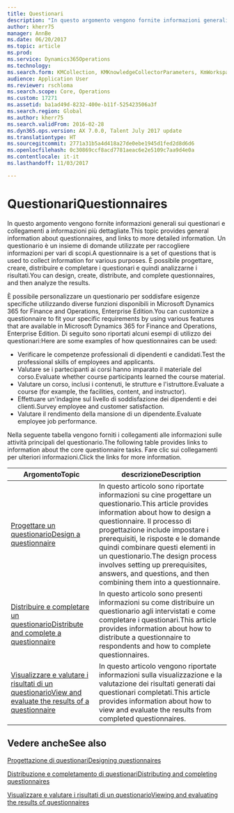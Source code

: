 ```yaml
---
title: Questionari
description: "In questo argomento vengono fornite informazioni generali sui questionari e collegamenti a informazioni più dettagliate. Un questionario è un insieme di domande utilizzate per raccogliere informazioni per vari di scopi. È possibile progettare, creare, distribuire e completare i questionari e quindi analizzarne i risultati."
author: kherr75
manager: AnnBe
ms.date: 06/20/2017
ms.topic: article
ms.prod: 
ms.service: Dynamics365Operations
ms.technology: 
ms.search.form: KMCollection, KMKnowledgeCollectorParameters, KmWorkspace
audience: Application User
ms.reviewer: rschloma
ms.search.scope: Core, Operations
ms.custom: 17271
ms.assetid: ba1ad49d-8232-400e-b11f-525423506a3f
ms.search.region: Global
ms.author: kherr75
ms.search.validFrom: 2016-02-28
ms.dyn365.ops.version: AX 7.0.0, Talent July 2017 update
ms.translationtype: HT
ms.sourcegitcommit: 2771a31b5a4d418a27de0ebe1945d1fed2d8d6d6
ms.openlocfilehash: 0c30869ccf8acd7781aeac6e2e5109c7aa9d4e0a
ms.contentlocale: it-it
ms.lasthandoff: 11/03/2017

---
```


# <a name="questionnaires"></a><span data-ttu-id="7e7ed-105">Questionari</span><span class="sxs-lookup"><span data-stu-id="7e7ed-105">Questionnaires</span></span>

<span data-ttu-id="7e7ed-106">In questo argomento vengono fornite informazioni generali sui questionari e collegamenti a informazioni più dettagliate.</span><span class="sxs-lookup"><span data-stu-id="7e7ed-106">This topic provides general information about questionnaires, and links to more detailed information.</span></span> <span data-ttu-id="7e7ed-107">Un questionario è un insieme di domande utilizzate per raccogliere informazioni per vari di scopi.</span><span class="sxs-lookup"><span data-stu-id="7e7ed-107">A questionnaire is a set of questions that is used to collect information for various purposes.</span></span> <span data-ttu-id="7e7ed-108">È possibile progettare, creare, distribuire e completare i questionari e quindi analizzarne i risultati.</span><span class="sxs-lookup"><span data-stu-id="7e7ed-108">You can design, create, distribute, and complete questionnaires, and then analyze the results.</span></span> 

<span data-ttu-id="7e7ed-109">È possibile personalizzare un questionario per soddisfare esigenze specifiche utilizzando diverse funzioni disponibili in Microsoft Dynamics 365 for Finance and Operations, Enterprise Edition.</span><span class="sxs-lookup"><span data-stu-id="7e7ed-109">You can customize a questionnaire to fit your specific requirements by using various features that are available in Microsoft Dynamics 365 for Finance and Operations, Enterprise Edition.</span></span> <span data-ttu-id="7e7ed-110">Di seguito sono riportati alcuni esempi di utilizzo dei questionari:</span><span class="sxs-lookup"><span data-stu-id="7e7ed-110">Here are some examples of how questionnaires can be used:</span></span>

-   <span data-ttu-id="7e7ed-111">Verificare le competenze professionali di dipendenti e candidati.</span><span class="sxs-lookup"><span data-stu-id="7e7ed-111">Test the professional skills of employees and applicants.</span></span>
-   <span data-ttu-id="7e7ed-112">Valutare se i partecipanti ai corsi hanno imparato il materiale del corso.</span><span class="sxs-lookup"><span data-stu-id="7e7ed-112">Evaluate whether course participants learned the course material.</span></span>
-   <span data-ttu-id="7e7ed-113">Valutare un corso, inclusi i contenuti, le strutture e l'istruttore.</span><span class="sxs-lookup"><span data-stu-id="7e7ed-113">Evaluate a course (for example, the facilities, content, and instructor).</span></span>
-   <span data-ttu-id="7e7ed-114">Effettuare un'indagine sul livello di soddisfazione dei dipendenti e dei clienti.</span><span class="sxs-lookup"><span data-stu-id="7e7ed-114">Survey employee and customer satisfaction.</span></span>
-   <span data-ttu-id="7e7ed-115">Valutare il rendimento della mansione di un dipendente.</span><span class="sxs-lookup"><span data-stu-id="7e7ed-115">Evaluate employee job performance.</span></span>

<span data-ttu-id="7e7ed-116">Nella seguente tabella vengono forniti i collegamenti alle informazioni sulle attività principali del questionario.</span><span class="sxs-lookup"><span data-stu-id="7e7ed-116">The following table provides links to information about the core questionnaire tasks.</span></span> <span data-ttu-id="7e7ed-117">Fare clic sui collegamenti per ulteriori informazioni.</span><span class="sxs-lookup"><span data-stu-id="7e7ed-117">Click the links for more information.</span></span>

| <span data-ttu-id="7e7ed-118">Argomento</span><span class="sxs-lookup"><span data-stu-id="7e7ed-118">Topic</span></span>| <span data-ttu-id="7e7ed-119">descrizione</span><span class="sxs-lookup"><span data-stu-id="7e7ed-119">Description</span></span>|
|------|------------|
| [<span data-ttu-id="7e7ed-120">Progettare un questionario</span><span class="sxs-lookup"><span data-stu-id="7e7ed-120">Design a questionnaire</span></span>](design-questionnaires.md)  | <span data-ttu-id="7e7ed-121">In questo articolo sono riportate informazioni su cine progettare un questionario.</span><span class="sxs-lookup"><span data-stu-id="7e7ed-121">This article provides information about how to design a questionnaire.</span></span> <span data-ttu-id="7e7ed-122">Il processo di progettazione include impostare i prerequisiti, le risposte e le domande quindi combinare questi elementi in un questionario.</span><span class="sxs-lookup"><span data-stu-id="7e7ed-122">The design process involves setting up prerequisites, answers, and questions, and then combining them into a questionnaire.</span></span> |
| [<span data-ttu-id="7e7ed-123">Distribuire e completare un questionario</span><span class="sxs-lookup"><span data-stu-id="7e7ed-123">Distribute and complete a questionnaire</span></span>](distribute-questionnaires.md)  | <span data-ttu-id="7e7ed-124">In questo articolo sono presenti informazioni su come distribuire un questionario agli intervistati e come completare i questionari.</span><span class="sxs-lookup"><span data-stu-id="7e7ed-124">This article provides information about how to distribute a questionnaire to respondents and how to complete questionnaires.</span></span>                                                                       |
| [<span data-ttu-id="7e7ed-125">Visualizzare e valutare i risultati di un questionario</span><span class="sxs-lookup"><span data-stu-id="7e7ed-125">View and evaluate the results of a questionnaire</span></span>](evaluate-questionnaire-results.md) | <span data-ttu-id="7e7ed-126">In questo articolo vengono riportate informazioni sulla visualizzazione e la valutazione dei risultati generati dai questionari completati.</span><span class="sxs-lookup"><span data-stu-id="7e7ed-126">This article provides information about how to view and evaluate the results from completed questionnaires.</span></span>                                                                                        |



<a name="see-also"></a><span data-ttu-id="7e7ed-127">Vedere anche</span><span class="sxs-lookup"><span data-stu-id="7e7ed-127">See also</span></span>
--------

[<span data-ttu-id="7e7ed-128">Progettazione di questionari</span><span class="sxs-lookup"><span data-stu-id="7e7ed-128">Designing questionnaires</span></span>](design-questionnaires.md)

[<span data-ttu-id="7e7ed-129">Distribuzione e completamento di questionari</span><span class="sxs-lookup"><span data-stu-id="7e7ed-129">Distributing and completing questionnaires</span></span>](distribute-questionnaires.md)

[<span data-ttu-id="7e7ed-130">Visualizzare e valutare i risultati di un questionario</span><span class="sxs-lookup"><span data-stu-id="7e7ed-130">Viewing and evaluating the results of questionnaires</span></span>](evaluate-questionnaire-results.md)


